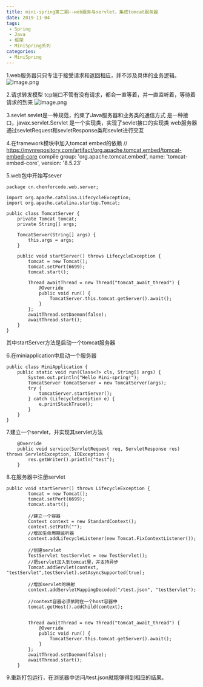 ```yaml
---
title: mini-spring第二期--web服务与servlet，集成tomcat服务器
date: 2019-11-04
tags:
 - Spring
 - Java
 - 框架
 - MiniSpring系列
categories:
 - MiniSpring
---
```


1.web服务器只只专注于接受请求和返回相应，并不涉及具体的业务逻辑。
![image.png](https://img.hacpai.com/file/2019/11/image-da688501.png)

2.请求转发模型
tcp端口不管有没有请求，都会一直等着，并一直监听着，等待着请求的到来
![image.png](https://img.hacpai.com/file/2019/11/image-414b9edc.png)

3.sevlet
sevlet是一种规范，约束了Java服务器和业务类的通信方式
是一种接口，javax.servlet.Servlet
是一个实现类，实现了sevlet接口的实现类
web服务器通过sevletRequest和sevletResponse类和sevlet进行交互

4.在framework模块中加入tomcat embed的依赖
// https://mvnrepository.com/artifact/org.apache.tomcat.embed/tomcat-embed-core
compile group: 'org.apache.tomcat.embed', name: 'tomcat-embed-core', version: '8.5.23'

5.web包中开始写sever
```
package cn.chenforcode.web.server;

import org.apache.catalina.LifecycleException;
import org.apache.catalina.startup.Tomcat;

public class TomcatServer {
    private Tomcat tomcat;
    private String[] args;

    TomcatServer(String[] args) {
        this.args = args;
    }

    public void startServer() throws LifecycleException {
        tomcat = new Tomcat();
        tomcat.setPort(6699);
        tomcat.start();

        Thread awaitThread = new Thread("tomcat_await_thread") {
            @Override
            public void run() {
                TomcatServer.this.tomcat.getServer().await();
            }
        };
        awaitThread.setDaemon(false);
        awaitThread.start();
    }
}

```
其中startServer方法是启动一个tomcat服务器

6.在miniapplication中启动一个服务器
```
public class MiniApplication {
    public static void run(Class<?> cls, String[] args) {
        System.out.println("Hello Mini-spring!");
        TomcatServer tomcatServer = new TomcatServer(args);
        try {
            tomcatServer.startServer();
        } catch (LifecycleException e) {
            e.printStackTrace();
        }
    }
}
```

7.建立一个servlet，并实现其servlet方法
```
    @Override
    public void service(ServletRequest req, ServletResponse res) throws ServletException, IOException {
        res.getWriter().println("test");
    }
```

8.在服务器中注册servlet
```
public void startServer() throws LifecycleException {
        tomcat = new Tomcat();
        tomcat.setPort(6699);
        tomcat.start();

        //建立一个容器
        Context context = new StandardContext();
        context.setPath("");
        //增加生命周期监听器
        context.addLifecycleListener(new Tomcat.FixContextListener());

        //创建servlet
        TestServlet testServlet = new TestServlet();
        //把servlet加入到tomcat里，并支持异步
        Tomcat.addServlet(context, "testServlet",testServlet).setAsyncSupported(true);

        //增加servlet的映射
        context.addServletMappingDecoded("/test.json", "testServlet");

        //context容器必须依附在一个host容器中
        tomcat.getHost().addChild(context);


        Thread awaitThread = new Thread("tomcat_await_thread") {
            @Override
            public void run() {
                TomcatServer.this.tomcat.getServer().await();
            }
        };
        awaitThread.setDaemon(false);
        awaitThread.start();
    }
```

9.重新打包运行，在浏览器中访问/test.json就能够得到相应的结果。

